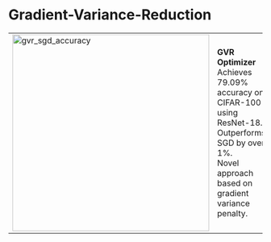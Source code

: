 # Gradient-Variance-Reduction

<table>
  <tr>
    <td>
<img width="390" height="390" alt="gvr_sgd_accuracy" src="https://github.com/user-attachments/assets/519d8c56-54ca-408d-a8a9-91f20cb13bd1" /></td>
    <td>
      <p><strong>GVR Optimizer</strong><br/>
      Achieves 79.09% accuracy on CIFAR-100 using ResNet-18. 
      Outperforms SGD by over 1%. <br/>
      Novel approach based on gradient variance penalty.</p>
    </td>
  </tr>
</table>

